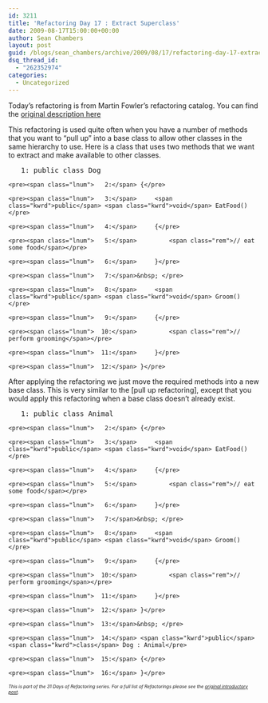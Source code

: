 ```yaml
---
id: 3211
title: 'Refactoring Day 17 : Extract Superclass'
date: 2009-08-17T15:00:00+00:00
author: Sean Chambers
layout: post
guid: /blogs/sean_chambers/archive/2009/08/17/refactoring-day-17-extract-superclass.aspx
dsq_thread_id:
  - "262352974"
categories:
  - Uncategorized
---
```

Today&#8217;s refactoring is from Martin Fowler&#8217;s refactoring catalog. You can find the <a target="_blank" href="http://refactoring.com/catalog/extractSuperclass.html">original description here</a>

This refactoring is used quite often when you have a number of methods that you want to &ldquo;pull up&rdquo; into a base class to allow other classes in the same hierarchy to use. Here is a class that uses two methods that we want to extract and make available to other classes.

<div class="csharpcode-wrapper">
  <div class="csharpcode">
    <pre><span class="lnum">   1:</span> <span class="kwrd">public</span> <span class="kwrd">class</span> Dog</pre>
    
    <pre><span class="lnum">   2:</span> {</pre>
    
    <pre><span class="lnum">   3:</span>     <span class="kwrd">public</span> <span class="kwrd">void</span> EatFood()</pre>
    
    <pre><span class="lnum">   4:</span>     {</pre>
    
    <pre><span class="lnum">   5:</span>         <span class="rem">// eat some food</span></pre>
    
    <pre><span class="lnum">   6:</span>     }</pre>
    
    <pre><span class="lnum">   7:</span>&nbsp; </pre>
    
    <pre><span class="lnum">   8:</span>     <span class="kwrd">public</span> <span class="kwrd">void</span> Groom()</pre>
    
    <pre><span class="lnum">   9:</span>     {</pre>
    
    <pre><span class="lnum">  10:</span>         <span class="rem">// perform grooming</span></pre>
    
    <pre><span class="lnum">  11:</span>     }</pre>
    
    <pre><span class="lnum">  12:</span> }</pre>
  </div>
</div>

After applying the refactoring we just move the required methods into a new base class. This is very similar to the [pull up refactoring], except that you would apply this refactoring when a base class doesn&rsquo;t already exist.

<div class="csharpcode-wrapper">
  <div class="csharpcode">
    <pre><span class="lnum">   1:</span> <span class="kwrd">public</span> <span class="kwrd">class</span> Animal</pre>
    
    <pre><span class="lnum">   2:</span> {</pre>
    
    <pre><span class="lnum">   3:</span>     <span class="kwrd">public</span> <span class="kwrd">void</span> EatFood()</pre>
    
    <pre><span class="lnum">   4:</span>     {</pre>
    
    <pre><span class="lnum">   5:</span>         <span class="rem">// eat some food</span></pre>
    
    <pre><span class="lnum">   6:</span>     }</pre>
    
    <pre><span class="lnum">   7:</span>&nbsp; </pre>
    
    <pre><span class="lnum">   8:</span>     <span class="kwrd">public</span> <span class="kwrd">void</span> Groom()</pre>
    
    <pre><span class="lnum">   9:</span>     {</pre>
    
    <pre><span class="lnum">  10:</span>         <span class="rem">// perform grooming</span></pre>
    
    <pre><span class="lnum">  11:</span>     }</pre>
    
    <pre><span class="lnum">  12:</span> }</pre>
    
    <pre><span class="lnum">  13:</span>&nbsp; </pre>
    
    <pre><span class="lnum">  14:</span> <span class="kwrd">public</span> <span class="kwrd">class</span> Dog : Animal</pre>
    
    <pre><span class="lnum">  15:</span> {</pre>
    
    <pre><span class="lnum">  16:</span> }</pre>
  </div>
</div>

_<span style="font-size: xx-small">This is part of the 31 Days of Refactoring series. For a full list of Refactorings please see the <a href="/blogs/sean_chambers/archive/2009/08/01/31-days-of-refactoring.aspx" target="_blank">original introductory post</a>.</span>_